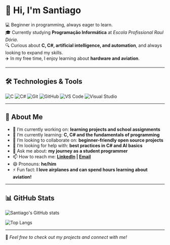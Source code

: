 # 👋 Hi, I'm Santiago

💻 Beginner in programming, always eager to learn.  
🎓 Currently studying **Programação Informática** at *Escola Profissional Raul Dória*.  
🔍 Curious about **C, C#, artificial intelligence, and automation**, and always looking to expand my skills.  
✈️ In my free time, I enjoy learning about **hardware and aviation**.  

---

## 🛠️ Technologies & Tools

![C](https://img.shields.io/badge/-C-00599C?style=flat&logo=c&logoColor=white)
![C#](https://img.shields.io/badge/-C%23-239120?style=flat&logo=c-sharp&logoColor=white)
![Git](https://img.shields.io/badge/-Git-F05032?style=flat&logo=git&logoColor=white)
![GitHub](https://img.shields.io/badge/-GitHub-181717?style=flat&logo=github&logoColor=white)
![VS Code](https://img.shields.io/badge/-VS%20Code-007ACC?style=flat&logo=visual-studio-code&logoColor=white)
![Visual Studio](https://img.shields.io/badge/-Visual%20Studio-5C2D91?style=flat&logo=visual-studio&logoColor=white)

---

## 🌟 About Me

- 🔭 I’m currently working on: **learning projects and school assignments**  
- 🌱 I’m currently learning: **C, C# and the fundamentals of programming**  
- 👯 I’m looking to collaborate on: **beginner-friendly open source projects**  
- 🤔 I’m looking for help with: **best practices in C# and AI basics**  
- 💬 Ask me about: **my journey as a student programmer**  
- 📫 How to reach me: **[LinkedIn](https://www.linkedin.com/in/santiago-afonso-078086373?utm_source=share&utm_campaign=share_via&utm_content=profile&utm_medium=android_app) | [Email](mailto:santiagoafonso969@gmail.com)**  
- 😄 Pronouns: **he/him**  
- ⚡ Fun fact: **I love airplanes and can spend hours learning about aviation!**  

---

## 📊 GitHub Stats

![Santiago's GitHub stats](https://github-readme-stats.vercel.app/api?username=SEU-USERNAME-AQUI&show_icons=true&theme=tokyonight)

![Top Langs](https://github-readme-stats.vercel.app/api/top-langs/?username=SEU-USERNAME-AQUI&layout=compact&theme=tokyonight)

---

📌 *Feel free to check out my projects and connect with me!*
